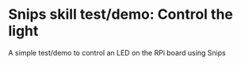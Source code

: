 # Snips skill test/demo: Control the light

A simple test/demo to control an LED on the RPi board using Snips 
